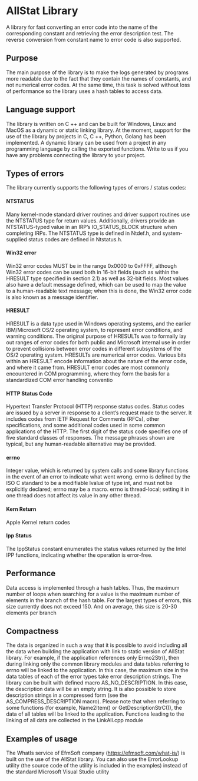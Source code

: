 # AllStat Library
A library for fast converting an error code into the name of the corresponding constant and retrieving the error description test. The reverse conversion from constant name to error code is also supported.

## Purpose
The main purpose of the library is to make the logs generated by programs more readable due to the fact that they contain the names of constants, and not numerical error codes. At the same time, this task is solved without loss of performance so the library uses a hash tables to access data.

## Language support
The library is written on C ++ and can be built for Windows, Linux and MacOS as a dynamic or static linking library. At the moment, support for the use of the library by projects in C, C ++, Python, Golang has been implemented. A dynamic library can be used from a project in any programming language by calling the exported functions. Write to us if you have any problems connecting the library to your project.

## Types of errors
The library currently supports the following types of errors / status codes:

#### NTSTATUS
Many kernel-mode standard driver routines and driver support routines use the NTSTATUS type for return values.        Additionally, drivers provide an NTSTATUS-typed value in an IRP’s IO_STATUS_BLOCK structure when completing IRPs. The NTSTATUS type is defined in Ntdef.h, and system-supplied status codes are defined in Ntstatus.h.

#### Win32 error	
Win32 error codes MUST be in the range 0x0000 to 0xFFFF, although Win32 error codes can be used both in 16-bit fields (such as within the HRESULT type specified in section 2.1) as well as 32-bit fields. Most values also have a default message defined, which can be used to map the value to a human-readable text message; when this is done, the Win32 error code is also known as a message identifier.

#### HRESULT
HRESULT is a data type used in Windows operating systems, and the earlier IBM/Microsoft OS/2 operating system, to represent error conditions, and warning conditions. The original purpose of HRESULTs was to formally lay out ranges of error codes for both public and Microsoft internal use in order to prevent collisions between error codes in different subsystems of the OS/2 operating system. HRESULTs are numerical error codes. Various bits within an HRESULT encode information about the nature of the error code, and where it came from.
HRESULT error codes are most commonly encountered in COM programming, where they form the basis for a standardized COM error handling conventio

#### HTTP Status Code
Hypertext Transfer Protocol (HTTP) response status codes. Status codes are issued by a server in response to a client’s request made to the server. It includes codes from IETF Request for Comments (RFCs), other specifications, and some additional codes used in some common applications of the HTTP. The first digit of the status code specifies one of five standard classes of responses. The message phrases shown are typical, but any human-readable alternative may be provided.

#### errno
Integer value, which is returned by system calls and some library functions in the event of an error to indicate what went wrong. errno is defined by the ISO C standard to be a modifiable lvalue of type int, and must not be explicitly declared; errno may be a macro. errno is thread-local; setting it in one thread does not affect its value in any other thread.

#### Kern Return
Apple Kernel return codes

#### Ipp Status
The IppStatus constant enumerates the status values returned by the Intel IPP functions, indicating
whether the operation is error-free.

## Performance
Data access is implemented through a hash tables. Thus, the maximum number of loops when searching for a value is the maximum number of elements in the branch of the hash table. For the largest types of errors, this size currently does not exceed 150. And on average, this size is 20-30 elements per branch

## Compactness
The data is organized in such a way that it is possible to avoid including all the data when building the application with link to static version of AllStat library. For example, if the application references only Errno2Str(), then during linking only the common library modules and data tables referring to errno will be linked to the application. In this case, the maximum size in the data tables of each of the error types take error description strings. The library can be built with defined macro AS_NO_DESCRIPTION. In this case, the description data will be an empty string. It is also possible to store description strings in a compressed form (see the AS_COMPRESS_DESCRIPTION macro).
Please note that when referring to some functions (for example, Name2Item() or GetDescriptionStrC()), the data of all tables will be linked to the application. Functions leading to the linking of all data are collected in the LinkAll.cpp module

## Examples of usage
The WhatIs service of EfmSoft company (https://efmsoft.com/what-is/) is built on the use of the AllStat library. You can also use the ErrorLookup utility (the source code of the utility is included in the examples) instead of the standard Microsoft Visual Studio utility

